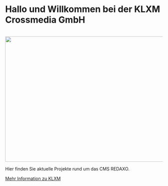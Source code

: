 # Hallo und Willkommen bei der KLXM Crossmedia GmbH

<div align="center">
	<br>
	<a href="https://raw.githubusercontent.com/KLXM/.github/4afe27c8d65bc69d17d807954b8f49b1a356b3f3/profile/welcome.svg">
		<img src="header.svg" width="800" height="400">
	</a>
	<br>
</div>

Hier finden Sie aktuelle Projekte rund um das CMS REDAXO.

[Mehr Information zu KLXM](https://klxm.de)
